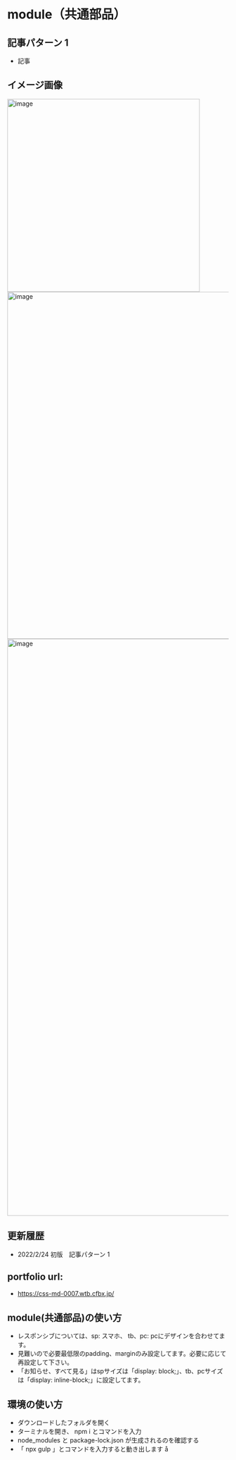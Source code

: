 # module（共通部品）

## 記事パターン 1

- 記事

## イメージ画像

<img width="438" alt="image" src="https://user-images.githubusercontent.com/99580997/155553295-642f9982-520f-43b1-a8ba-72f2bfaff2ef.png">
<img width="788" alt="image" src="https://user-images.githubusercontent.com/99580997/155553039-6095dc3f-2fb4-40b1-bc27-ce449568f67f.png">
<img width="1310" alt="image" src="https://user-images.githubusercontent.com/99580997/155553178-000eb7d6-e088-470d-b9de-6b88d41f07de.png">


## 更新履歴

- 2022/2/24 初版　記事パターン 1

## portfolio url:

- https://css-md-0007.wtb.cfbx.jp/

## module(共通部品)の使い方
- レスポンシブについては、sp: スマホ、 tb、pc: pcにデザインを合わせてます。
- 見難いので必要最低限のpadding、marginのみ設定してます。必要に応じて再設定して下さい。
- 「お知らせ、すべて見る」はspサイズは「display: block;」、tb、pcサイズは「display: inline-block;」に設定してます。

## 環境の使い方

- ダウンロードしたフォルダを開く
- ターミナルを開き、 npm i とコマンドを入力
- node_modules と package-lock.json が生成されるのを確認する
- 「 npx gulp 」とコマンドを入力すると動き出します
  å
